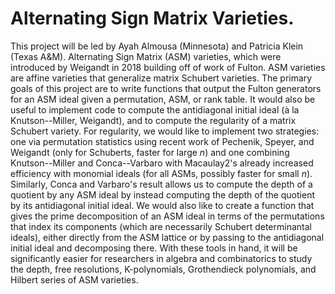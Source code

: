 # Alternating Sign Matrix Varieties.
This project will be led by Ayah Almousa (Minnesota) and Patricia Klein (Texas A&M). Alternating Sign Matrix (ASM) varieties, which were introduced by Weigandt in 2018 building off of work of Fulton.  ASM varieties are affine varieties that generalize matrix Schubert varieties. The primary goals of this project are to write functions that output the Fulton generators for an ASM ideal given a permutation, ASM, or rank table. It would also be useful to implement code to compute the antidiagonal initial ideal (à la Knutson--Miller, Weigandt), and to compute the regularity of a matrix Schubert variety.   For regularity, we would like to implement two strategies: one via permutation statistics using recent work of Pechenik, Speyer, and Weigandt (only for Schuberts, faster for large $n$) and one combining Knutson--Miller and Conca--Varbaro with Macaulay2's already increased efficiency with monomial ideals (for all ASMs, possibly faster for small $n$). Similarly, Conca and Varbaro's result allows us to compute the depth of a quotient by any ASM ideal by instead computing the depth of the quotient by its antidiagonal initial ideal.  We would also like to create a function that gives the prime decomposition of an ASM ideal in terms of the permutations that index its components (which are necessarily Schubert determinantal ideals), either directly from the ASM lattice or by passing to the antidiagonal initial ideal and decomposing there.  With these tools in hand, it will be significantly easier for researchers in algebra and combinatorics to study the depth, free resolutions, K-polynomials, Grothendieck polynomials, and Hilbert series of ASM varieties.
